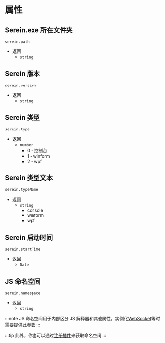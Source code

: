# 属性

## Serein.exe 所在文件夹

`serein.path`

- 返回
  - `string`

## Serein 版本

`serein.version`

- 返回
  - `string`

## Serein 类型

`serein.type`

- 返回
  - `number`
    - 0 - 控制台
    - 1 - winform
    - 2 - wpf

## Serein 类型文本

`serein.typeName`

- 返回
  - `string`
    - console
    - winform
    - wpf

## Serein 启动时间

`serein.startTime`

- 返回
  - `Date`

## JS 命名空间

`serein.namespace`

- 返回
  - `string`

:::note
JS 命名空间用于内部区分 JS 解释器和其他属性，实例化[WebSocket](class/WSClient)等时需要提供此参数
:::

:::tip
此外，你也可以通过[注册插件](functions/serein#注册插件)来获取命名空间
:::

